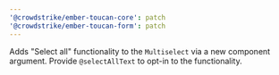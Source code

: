 ```yaml
---
'@crowdstrike/ember-toucan-core': patch
'@crowdstrike/ember-toucan-form': patch
---
```


Adds "Select all" functionality to the `Multiselect` via a new component argument. Provide `@selectAllText` to opt-in to the functionality.
